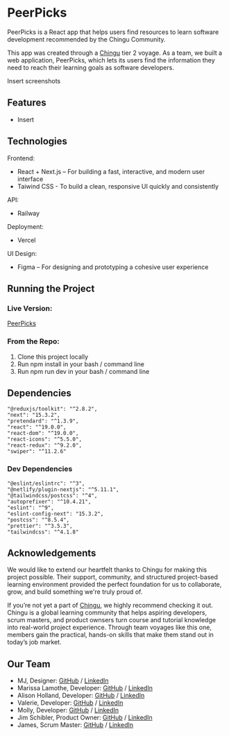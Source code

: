 # PeerPicks

PeerPicks is a React app that helps users find resources to learn software development recommended by the Chingu Community.

This app was created through a [Chingu](https://www.chingu.io/) tier 2 voyage. As a team, we built a web application, PeerPicks, which lets its users find the information they need to reach their learning goals as software developers.

Insert screenshots

## Features
- Insert

## Technologies
Frontend: 
- React + Next.js – For building a fast, interactive, and modern user interface
- Taiwind CSS - To build a clean, responsive UI quickly and consistently

API: 
- Railway

Deployment: 
- Vercel

UI Design: 
- Figma – For designing and prototyping a cohesive user experience

## Running the Project
### Live Version:
[PeerPicks](https://peerpicks.vercel.app/)

### From the Repo:
1. Clone this project locally
2. Run npm install in your bash / command line
3. Run npm run dev in your bash / command line

## Dependencies
```
"@reduxjs/toolkit": "^2.8.2",
"next": "15.3.2",
"pretendard": "^1.3.9",
"react": "^19.0.0",
"react-dom": "^19.0.0",
"react-icons": "^5.5.0",
"react-redux": "^9.2.0",
"swiper": "^11.2.6"
```
 
### Dev Dependencies
```
"@eslint/eslintrc": "^3",
"@netlify/plugin-nextjs": "^5.11.1",
"@tailwindcss/postcss": "^4",
"autoprefixer": "^10.4.21",
"eslint": "^9",
"eslint-config-next": "15.3.2",
"postcss": "^8.5.4",
"prettier": "^3.5.3",
"tailwindcss": "^4.1.8"
```

## Acknowledgements
We would like to extend our heartfelt thanks to Chingu for making this project possible. Their support, community, and structured project-based learning environment provided the perfect foundation for us to collaborate, grow, and build something we're truly proud of.

If you’re not yet a part of [Chingu](https://chingu.io/), we highly recommend checking it out. Chingu is a global learning community that helps aspiring developers, scrum masters, and product ownsers turn course and tutorial knowledge into real-world project experience. Through team voyages like this one, members gain the practical, hands-on skills that make them stand out in today’s job market.

## Our Team
- MJ, Designer: [GitHub](https://github.com/lmj5081) / [LinkedIn](https://www.linkedin.com/in/mjleedesigners)
- Marissa Lamothe, Developer: [GitHub](https://github.com/msrissaxox) / [LinkedIn](https://linkedin.com/in/marissalamothe/)
- Alison Holland, Developer: [GitHub](https://github.com/alison-ah) / [LinkedIn](https://linkedin.com/in/andersonholland/)
- Valerie, Developer: [GitHub](https://github.com/val-ue) / [LinkedIn](https://www.linkedin.com/in/valerielabideveloper/)
- Molly, Developer: [GitHub](https://github.com/learningcoding2022) / [LinkedIn](https://www.linkedin.com/in/molly-b-97877492/)
- Jim Schibler, Product Owner: [GitHub](https://github.com/jaschibler) / [LinkedIn](https://linkedin.com/in/jimschibler)
- James, Scrum Master: [GitHub](https://github.com/Nwumfor) / [LinkedIn](https://linkedin.com/in/james-nwumfor-56008144)
